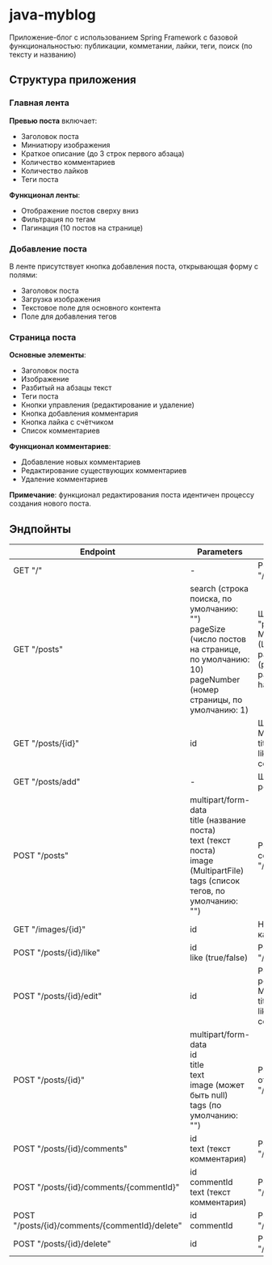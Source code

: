 # java-myblog

Приложение-блог с использованием Spring Framework с базовой функциональностью: публикации, комметании, лайки, теги, поиск (по тексту и названию)

## Структура приложения

### Главная лента

**Превью поста** включает:
* Заголовок поста
* Миниатюру изображения
* Краткое описание (до 3 строк первого абзаца)
* Количество комментариев
* Количество лайков
* Теги поста

**Функционал ленты**:
* Отображение постов сверху вниз
* Фильтрация по тегам
* Пагинация (10 постов на странице)

### Добавление поста

В ленте присутствует кнопка добавления поста, открывающая форму с полями:
* Заголовок поста
* Загрузка изображения
* Текстовое поле для основного контента
* Поле для добавления тегов

### Страница поста

**Основные элементы**:
* Заголовок поста
* Изображение
* Разбитый на абзацы текст
* Теги поста
* Кнопки управления (редактирование и удаление)
* Кнопка добавления комментария
* Кнопка лайка с счётчиком
* Список комментариев

**Функционал комментариев**:
* Добавление новых комментариев
* Редактирование существующих комментариев
* Удаление комментариев

**Примечание**: функционал редактирования поста идентичен процессу создания нового поста.

## Эндпойнты

| **Endpoint** | **Parameters** | **Response** |
|--------------|----------------|--------------|
| GET "/" | - | Редирект на "/posts" |
| GET "/posts" | search (строка поиска, по умолчанию: "")<br>pageSize (число постов на странице, по умолчанию: 10)<br>pageNumber (номер страницы, по умолчанию: 1) | Шаблон "posts.html"<br>Модель: posts (List<Post>), search, paging (pageNumber, pageSize, hasNext, hasPrevious) |
| GET "/posts/{id}" | id | Шаблон "post.html"<br>Модель: post (id, title, text, imagePath, likesCount, comments) |
| GET "/posts/add" | - | Шаблон "add-post.html" |
| POST "/posts" | multipart/form-data<br>title (название поста)<br>text (текст поста)<br>image (MultipartFile)<br>tags (список тегов, по умолчанию: "") | Редирект на созданный "/posts/{id}" |
| GET "/images/{id}" | id | Набор байт картинки поста |
| POST "/posts/{id}/like" | id<br>like (true/false) | Редирект на "/posts/{id}" |
| POST "/posts/{id}/edit" | id | Редирект на "add-post.html"<br>Модель: post (id, title, text, imagePath, likesCount, comments) |
| POST "/posts/{id}" | multipart/form-data<br>id<br>title<br>text<br>image (может быть null)<br>tags (по умолчанию: "") | Редирект на отредактированный "/posts/{id}" |
| POST "/posts/{id}/comments" | id<br>text (текст комментария) | Редирект на "/posts/{id}" |
| POST "/posts/{id}/comments/{commentId}" | id<br>commentId<br>text (текст комментария) | Редирект на "/posts/{id}" |
| POST "/posts/{id}/comments/{commentId}/delete" | id<br>commentId | Редирект на "/posts/{id}" |
| POST "/posts/{id}/delete" | id | Редирект на "/posts" |

